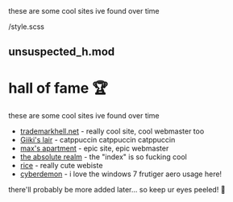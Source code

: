 <meta>
  <title>Hall of Fame</title>
  <description>these are some cool sites ive found over time</description>

  <use-style>/style.scss</use-style>

  <modfile>unsuspected_h.mod</modfile>
</meta>
---
# hall of fame :trophy:
these are some cool sites ive found over time

* [trademarkhell.net](https://trademarkhell.net) - really cool site, cool webmaster too
* [Giiki's lair](https://giikis2.nekoweb.org) - catppuccin catppuccin catppuccin
* [max's apartment](https://max.nekoweb.org) - epic site, epic webmaster
* [the absolute realm](https://theabsoluterealm.nekoweb.org) - the "index" is so fucking cool
* [rice](https://rice.nekoweb.org) - really cute webiste
* [cyberdemon](https://cyberdemon.nekoweb.org) - i love the windows 7 frutiger aero usage here!

there'll probably be more added later... so keep ur eyes peeled! :eyes: